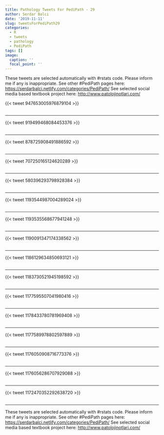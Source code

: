```yaml
---
title: Pathology Tweets For PediPath - 29
author: Serdar Balci
date: '2019-11-11'
slug: tweetsForPediPath29
categories:
  - R
  - tweets
  - pathology
  - PediPath
tags: []
image:
  caption: ''
  focal_point: ''
---
```



These tweets are selected automatically with #rstats code. Please inform me if any is inappropriate.
See other #PediPath pages here: https://serdarbalci.netlify.com/categories/PediPath/ 
See selected social media based textbook project here: http://www.patolojinotlari.com/

{{< tweet 947653005976879104 >}}
<br>
<br>
<hr>
{{< tweet 919499468084453376 >}}
<br>
<br>
<hr>
{{< tweet 878725908491886592 >}}
<br>
<br>
<hr>
{{< tweet 707250165124620289 >}}
<br>
<br>
<hr>
{{< tweet 580396293798928384 >}}
<br>
<br>
<hr>
{{< tweet 1193544987004289024 >}}
<br>
<br>
<hr>
{{< tweet 1193535568677941248 >}}
<br>
<br>
<hr>
{{< tweet 1190091347174338562 >}}
<br>
<br>
<hr>
{{< tweet 1186129634850693121 >}}
<br>
<br>
<hr>
{{< tweet 1183730521945198592 >}}
<br>
<br>
<hr>
{{< tweet 1177595507041980416 >}}
<br>
<br>
<hr>
{{< tweet 1178433780781969408 >}}
<br>
<br>
<hr>
{{< tweet 1177589978802597889 >}}
<br>
<br>
<hr>
{{< tweet 1176050908716773376 >}}
<br>
<br>
<hr>
{{< tweet 1176056286707929088 >}}
<br>
<br>
<hr>
{{< tweet 1172470352292638720 >}}
<br>
<br>
<hr>


These tweets are selected automatically with #rstats code. Please inform me if any is inappropriate.
See other #PediPath pages here: https://serdarbalci.netlify.com/categories/PediPath/ 
See selected social media based textbook project here: http://www.patolojinotlari.com/
